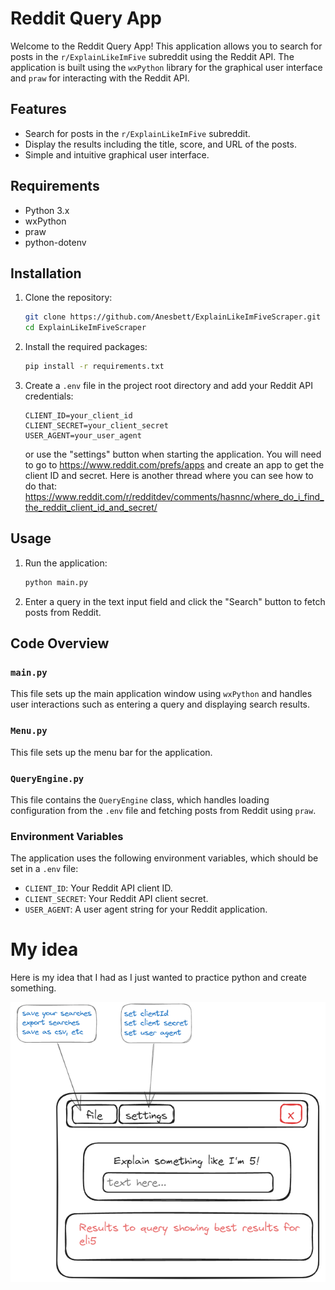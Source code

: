 # Reddit Query App

Welcome to the Reddit Query App! This application allows you to search for posts in the `r/ExplainLikeImFive` subreddit using the Reddit API. The application is built using the `wxPython` library for the graphical user interface and `praw` for interacting with the Reddit API.

## Features

- Search for posts in the `r/ExplainLikeImFive` subreddit.
- Display the results including the title, score, and URL of the posts.
- Simple and intuitive graphical user interface.

## Requirements

- Python 3.x
- wxPython
- praw
- python-dotenv

## Installation

1. Clone the repository:

   ```sh
   git clone https://github.com/Anesbett/ExplainLikeImFiveScraper.git
   cd ExplainLikeImFiveScraper
   ```

2. Install the required packages:

   ```sh
   pip install -r requirements.txt
   ```

3. Create a `.env` file in the project root directory and add your Reddit API credentials:

   ```
   CLIENT_ID=your_client_id
   CLIENT_SECRET=your_client_secret
   USER_AGENT=your_user_agent
   ```
   or use the "settings" button when starting the application.
   You will need to go to https://www.reddit.com/prefs/apps and create an app to get the client ID and secret. Here is another thread where you can see how to do that: https://www.reddit.com/r/redditdev/comments/hasnnc/where_do_i_find_the_reddit_client_id_and_secret/

## Usage

1. Run the application:

   ```sh
   python main.py
   ```

2. Enter a query in the text input field and click the "Search" button to fetch posts from Reddit.

## Code Overview

### `main.py`

This file sets up the main application window using `wxPython` and handles user interactions such as entering a query and displaying search results.

### `Menu.py`

This file sets up the menu bar for the application.

### `QueryEngine.py`

This file contains the `QueryEngine` class, which handles loading configuration from the `.env` file and fetching posts from Reddit using `praw`.

### Environment Variables

The application uses the following environment variables, which should be set in a `.env` file:

- `CLIENT_ID`: Your Reddit API client ID.
- `CLIENT_SECRET`: Your Reddit API client secret.
- `USER_AGENT`: A user agent string for your Reddit application.

# My idea
Here is my idea that I had as I just wanted to practice python and create something. 

![alt text](image.png)
